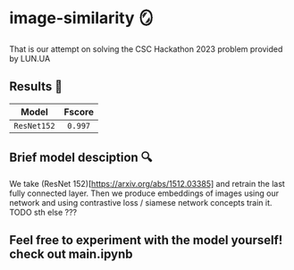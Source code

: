 # image-similarity  🪞

That is our attempt on solving the CSC Hackathon 2023 problem provided by LUN.UA

## Results  🚀
|      Model      |  Fscore  |
| :-------------: | :-------: |
|    `ResNet152`  |  `0.997`  |


## Brief model desciption 🔍
We take (ResNet 152)[https://arxiv.org/abs/1512.03385] and retrain the last fully connected layer.
Then we produce embeddings of images using our network and using contrastive loss / siamese network concepts train it.
TODO sth else ???

## Feel free to experiment with the model yourself! check out main.ipynb
